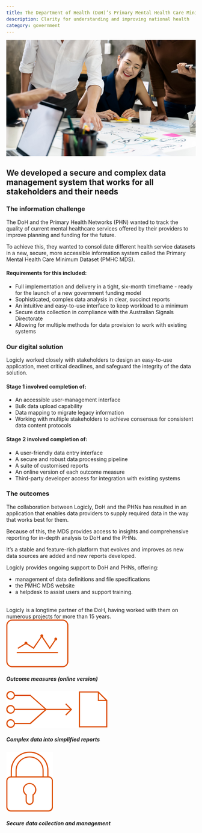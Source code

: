 ```yaml
---
title: The Department of Health (DoH)’s Primary Mental Health Care Minimum Dataset
description: Clarity for understanding and improving national health
category: government
---
```

<div class="grid grid-cols-12">

<div class="col-span-12 project-images">
    <img src="/Projects/Images/6_Department_of_Health_Primary_Mental_Health_Care_Minimum_Dataset/Department-of-Health-Primary-Mental-Health-Care-Minimum-Dataset-coworkers-on-table.jpg" />
</div>


<div class="col-span-12 lg:col-span-9 project-text lg:order-last">
<div>

## We developed a secure and complex data management system that works for all stakeholders and their needs

### The information challenge
The DoH and the Primary Health Networks (PHN) wanted to track the quality of current mental healthcare services offered by their providers to improve planning and funding for the future.

To achieve this, they wanted to consolidate different health service datasets in a new, secure, more accessible information system called the Primary Mental Health Care Minimum Dataset (PMHC MDS).

#### Requirements for this included:
<div class="project-text-list">
  <ul>
    <li>Full implementation and delivery in a tight, six-month timeframe - ready for the launch of a new government funding model</li>
    <li>Sophisticated, complex data analysis in clear, succinct reports</li>
    <li>An intuitive and easy-to-use interface to keep workload to a minimum</li>
    <li>Secure data collection in compliance with the Australian Signals Directorate</li>
    <li>Allowing for multiple methods for data provision to work with existing systems</li>
  </ul>
</div>

### Our digital solution
Logicly worked closely with stakeholders to design an easy-to-use application, meet critical deadlines, and safeguard the integrity of the data solution.

#### Stage 1 involved completion of:
<div class="project-text-list">
  <ul>
    <li>An accessible user-management interface</li>
    <li>Bulk data upload capability</li>
    <li>Data mapping to migrate legacy information</li>
    <li>Working with multiple stakeholders to achieve consensus for consistent data content protocols</li>
  </ul>
</div>

#### Stage 2 involved completion of:
<div class="project-text-list">
  <ul>
    <li>A user-friendly data entry interface</li>
    <li>A secure and robust data processing pipeline</li>
    <li>A suite of customised reports</li>
    <li>An online version of each outcome measure</li>
    <li>Third-party developer access for integration with existing systems</li>
  </ul>
</div>

### The outcomes
The collaboration between Logicly, DoH and the PHNs has resulted in an application that enables data providers to supply required data in the way that works best for them.

Because of this, the MDS provides access to insights and comprehensive reporting for in-depth analysis to DoH and the PHNs.

It’s a stable and feature-rich platform that evolves and improves as new data sources are added and new reports developed.
  
Logicly provides ongoing support to DoH and PHNs, offering:
<div class="project-text-list">
  <ul>
    <li>management of data definitions and file specifications</li>
    <li>the PMHC MDS website</li>
    <li>a helpdesk to assist users and support training.</li>
  </ul>
</div>
<br />
Logicly is a longtime partner of the DoH, having worked with them on numerous projects for more than 15 years.


</div>
</div>


<div class="col-span-12 lg:col-span-3 icons-sidebar">
<div>
<img src="/Projects/Icons/6_Department_of_Health_Primary_Mental_Health_Care_Minimum_Dataset/Outcome_measures_online_version.svg" />

##### Outcome measures (online version)
</div>

<div>
<img src="/Projects/Icons/6_Department_of_Health_Primary_Mental_Health_Care_Minimum_Dataset/Complex_data_into_simplified_reports.svg" />

##### Complex data into simplified reports
</div>

<div class="icons-sidebar-last">
<img src="/Projects/Icons/6_Department_of_Health_Primary_Mental_Health_Care_Minimum_Dataset/Secure_data_collection_and_management.svg" />

##### Secure data collection and management
</div>
</div>

</div>
